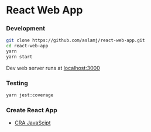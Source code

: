 # React Web App

### Development
```bash
git clone https://github.com/aslamj/react-web-app.git
cd react-web-app
yarn
yarn start
```

Dev web server runs at [localhost:3000](http://localhost:3000)

### Testing
```bash
yarn jest:coverage
```

### Create React App
* [CRA JavaScipt](https://create-react-app.dev/docs/getting-started/)
